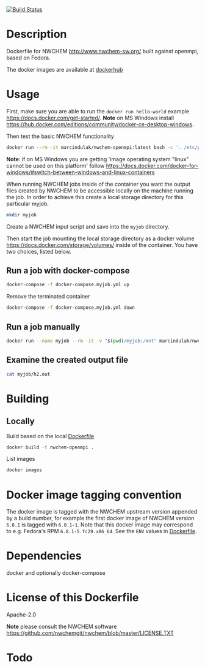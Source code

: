 [![Build Status](https://travis-ci.org/marcindulak/docker-nwchem-openmpi.svg?branch=master)](https://travis-ci.org/marcindulak/docker-nwchem-openmpi)

# Description

Dockerfile for NWCHEM http://www.nwchem-sw.org/ built against openmpi, based on Fedora.

The docker images are available at [dockerhub](https://hub.docker.com/r/marcindulak/nwchem-openmpi)


# Usage

First, make sure you are able to run the `docker run hello-world` example https://docs.docker.com/get-started/.
**Note** on MS Windows install https://hub.docker.com/editions/community/docker-ce-desktop-windows.

Then test the basic NWCHEM functionality

```sh
docker run --rm -it marcindulak/nwchem-openmpi:latest bash -c '. /etc/profile.d/modules.sh&& module use /usr/share/modulefiles&& module load mpi/openmpi-x86_64&& echo -e "geometry\nH 0 0 0\nH 0 0 1\nend\nbasis\nH library STO-3G\nend\ntask dft energy" > /tmp/h2.nw && mpiexec --allow-run-as-root -np 1 nwchem_openmpi /tmp/h2.nw'
```

**Note**: if on MS Windows you are getting 'image operating system "linux" cannot be used on this platform' follow https://docs.docker.com/docker-for-windows/#switch-between-windows-and-linux-containers

When running NWCHEM jobs inside of the container you want the output files created by NWCHEM to
be accessible locally on the machine running the job.
In order to achieve this create a local storage directory for this particular myjob.

```sh
mkdir myjob
```

Create a NWCHEM input script and save into the `myjob` directory.

Then start the job mounting the local storage directory as a docker volume https://docs.docker.com/storage/volumes/ inside of the container.
You have two choices, listed below.

## Run a job with docker-compose

```sh
docker-compose -f docker-compose.myjob.yml up
```

Remove the terminated container

```sh
docker-compose -f docker-compose.myjob.yml down
```

## Run a job manually

```sh
docker run --name myjob --rm -it -v "$(pwd)/myjob:/mnt" marcindulak/nwchem-openmpi:latest bash -c '. /etc/profile.d/modules.sh&& module use /usr/share/modulefiles&& module load mpi/openmpi-x86_64&& cd /mnt&& mpiexec --allow-run-as-root -np 2 nwchem_openmpi h2.nw > h2.out'
```

## Examine the created output file

```sh
cat myjob/h2.out
```


# Building

## Locally

Build based on the local [Dockerfile](Dockerfile)

```sh
docker build -t nwchem-openmpi .
```

List images

```sh
docker images
```


# Docker image tagging convention

The docker image is tagged with the NWCHEM upstream version appended by a build number,
for example the first docker image of NWCHEM version `6.8.1` is tagged with `6.8.1-1`.
Note that this docker image may correspond to e.g. Fedora's RPM `6.8.1-5.fc29.x86_64`.
See the `ENV` values in [Dockerfile](Dockerfile).


# Dependencies

docker and optionally docker-compose


# License of this Dockerfile

Apache-2.0

**Note** please consult the NWCHEM software https://github.com/nwchemgit/nwchem/blob/master/LICENSE.TXT


# Todo
